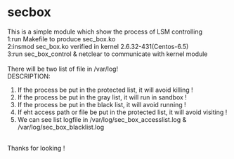 # secbox</br>   
This is a simple module which show the process of LSM controlling   
1:run Makefile to produce sec_box.ko   
2:insmod sec_box.ko verified in kernel 2.6.32-431(Centos-6.5)   
3:run sec_box_control & netclear to communicate with kernel module   
</br>
There will be two list of file in /var/log!        
DESCRIPTION:      
1. If the process be put in the protected list, it will avoid killing !      
2. If the process be put in the gray list, it will run in sandbox !       
3. If the process be put in the black list, it will avoid running !       
4. If eht access path or file be put in the protected list, it will avoid visiting !      
5. We can see list logfile in /var/log/sec_box_accesslist.log & /var/log/sec_box_blacklist.log      
</br>   
Thanks for looking !       
